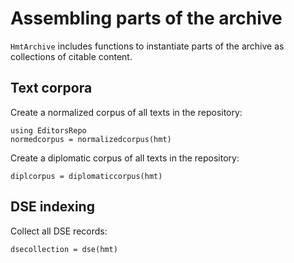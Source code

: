 # Assembling parts of the archive

`HmtArchive` includes functions to instantiate parts of the archive as collections of citable content.

## Text corpora

Create a normalized corpus of all texts in the repository:

```@example archive
using EditorsRepo
normedcorpus = normalizedcorpus(hmt)
```
Create a diplomatic corpus of all texts in the repository:

```@example archive
diplcorpus = diplomaticcorpus(hmt)
```


## DSE indexing

Collect all DSE records:


```@example archive
dsecollection = dse(hmt)
```

